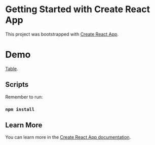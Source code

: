 # Getting Started with Create React App

This project was bootstrapped with [Create React App](https://github.com/facebook/create-react-app).

# Demo

[Table](https://jacob-isaac.github.io/table/#/home).

## Scripts

Remember to run:

### `npm install`

## Learn More

You can learn more in the [Create React App documentation](https://facebook.github.io/create-react-app/docs/getting-started).
